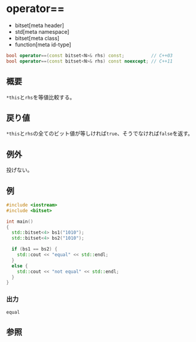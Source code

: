 # operator==
* bitset[meta header]
* std[meta namespace]
* bitset[meta class]
* function[meta id-type]

```cpp
bool operator==(const bitset<N>& rhs) const;          // C++03
bool operator==(const bitset<N>& rhs) const noexcept; // C++11
```

## 概要
`*this`と`rhs`を等値比較する。


## 戻り値
`*this`と`rhs`の全てのビット値が等しければ`true`、そうでなければ`false`を返す。


## 例外
投げない。


## 例
```cpp example
#include <iostream>
#include <bitset>

int main()
{
  std::bitset<4> bs1("1010");
  std::bitset<4> bs2("1010");

  if (bs1 == bs2) {
    std::cout << "equal" << std::endl;
  }
  else {
    std::cout << "not equal" << std::endl;
  }
}
```

### 出力
```
equal
```


## 参照

